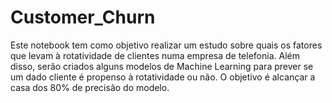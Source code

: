 # Customer_Churn
Este notebook tem como objetivo realizar um estudo sobre quais os fatores que levam à rotatividade de clientes numa empresa de telefonia.  Além disso, serão criados alguns modelos de Machine Learning para prever se um dado cliente é propenso à rotatividade ou não. O objetivo é alcançar a casa dos 80% de precisão do modelo.
